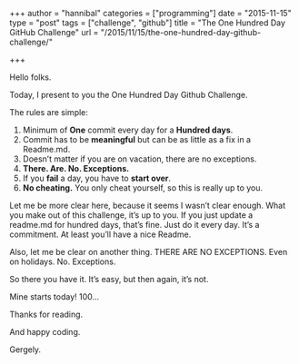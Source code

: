 +++
author = "hannibal"
categories = ["programming"]
date = "2015-11-15"
type = "post"
tags = ["challenge", "github"]
title = "The One Hundred Day GitHub Challenge"
url = "/2015/11/15/the-one-hundred-day-github-challenge/"

+++

Hello folks. 

Today, I present to you the One Hundred Day Github Challenge. 

The rules are simple:

  1. Minimum of **One** commit every day for a **Hundred days**.
  2. Commit has to be **meaningful** but can be as little as a fix in a Readme.md.
  3. Doesn&#8217;t matter if you are on vacation, there are no exceptions.
  4. **There. Are. No. Exceptions.**
  5. If you **fail** a day, you have to **start over**.
  6. **No cheating.** You only cheat yourself, so this is really up to you.

Let me be more clear here, because it seems I wasn&#8217;t clear enough. What you make out of this challenge, it&#8217;s up to you. If you just update a readme.md for hundred days, that&#8217;s fine. Just do it every day. It&#8217;s a commitment. At least you&#8217;ll have a nice Readme.

Also, let me be clear on another thing. THERE ARE NO EXCEPTIONS. Even on holidays. No. Exceptions.

So there you have it. It&#8217;s easy, but then again, it&#8217;s not.

Mine starts today! 100&#8230;

Thanks for reading.
  
And happy coding.
  
Gergely.
